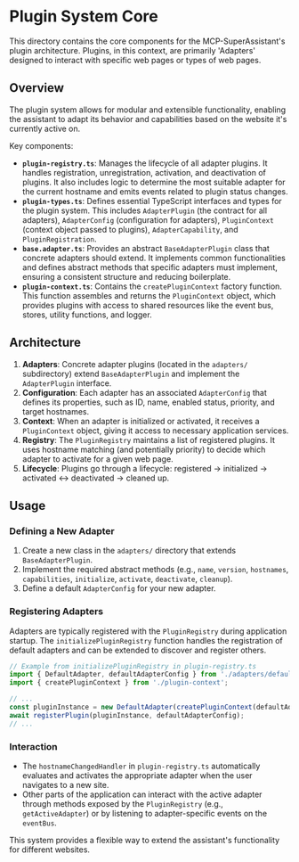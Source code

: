 # Plugin System Core

This directory contains the core components for the MCP-SuperAssistant's plugin architecture. Plugins, in this context, are primarily 'Adapters' designed to interact with specific web pages or types of web pages.

## Overview

The plugin system allows for modular and extensible functionality, enabling the assistant to adapt its behavior and capabilities based on the website it's currently active on.

Key components:

- **`plugin-registry.ts`**: Manages the lifecycle of all adapter plugins. It handles registration, unregistration, activation, and deactivation of plugins. It also includes logic to determine the most suitable adapter for the current hostname and emits events related to plugin status changes.
- **`plugin-types.ts`**: Defines essential TypeScript interfaces and types for the plugin system. This includes `AdapterPlugin` (the contract for all adapters), `AdapterConfig` (configuration for adapters), `PluginContext` (context object passed to plugins), `AdapterCapability`, and `PluginRegistration`.
- **`base.adapter.ts`**: Provides an abstract `BaseAdapterPlugin` class that concrete adapters should extend. It implements common functionalities and defines abstract methods that specific adapters must implement, ensuring a consistent structure and reducing boilerplate.
- **`plugin-context.ts`**: Contains the `createPluginContext` factory function. This function assembles and returns the `PluginContext` object, which provides plugins with access to shared resources like the event bus, stores, utility functions, and logger.

## Architecture

1.  **Adapters**: Concrete adapter plugins (located in the `adapters/` subdirectory) extend `BaseAdapterPlugin` and implement the `AdapterPlugin` interface.
2.  **Configuration**: Each adapter has an associated `AdapterConfig` that defines its properties, such as ID, name, enabled status, priority, and target hostnames.
3.  **Context**: When an adapter is initialized or activated, it receives a `PluginContext` object, giving it access to necessary application services.
4.  **Registry**: The `PluginRegistry` maintains a list of registered plugins. It uses hostname matching (and potentially priority) to decide which adapter to activate for a given web page.
5.  **Lifecycle**: Plugins go through a lifecycle: registered -> initialized -> activated <-> deactivated -> cleaned up.

## Usage

### Defining a New Adapter

1.  Create a new class in the `adapters/` directory that extends `BaseAdapterPlugin`.
2.  Implement the required abstract methods (e.g., `name`, `version`, `hostnames`, `capabilities`, `initialize`, `activate`, `deactivate`, `cleanup`).
3.  Define a default `AdapterConfig` for your new adapter.

### Registering Adapters

Adapters are typically registered with the `PluginRegistry` during application startup. The `initializePluginRegistry` function handles the registration of default adapters and can be extended to discover and register others.

```typescript
// Example from initializePluginRegistry in plugin-registry.ts
import { DefaultAdapter, defaultAdapterConfig } from './adapters/default.adapter';
import { createPluginContext } from './plugin-context';

// ...
const pluginInstance = new DefaultAdapter(createPluginContext(defaultAdapterConfig.name), defaultAdapterConfig);
await registerPlugin(pluginInstance, defaultAdapterConfig);
// ...
```

### Interaction

- The `hostnameChangedHandler` in `plugin-registry.ts` automatically evaluates and activates the appropriate adapter when the user navigates to a new site.
- Other parts of the application can interact with the active adapter through methods exposed by the `PluginRegistry` (e.g., `getActiveAdapter`) or by listening to adapter-specific events on the `eventBus`.

This system provides a flexible way to extend the assistant's functionality for different websites.
